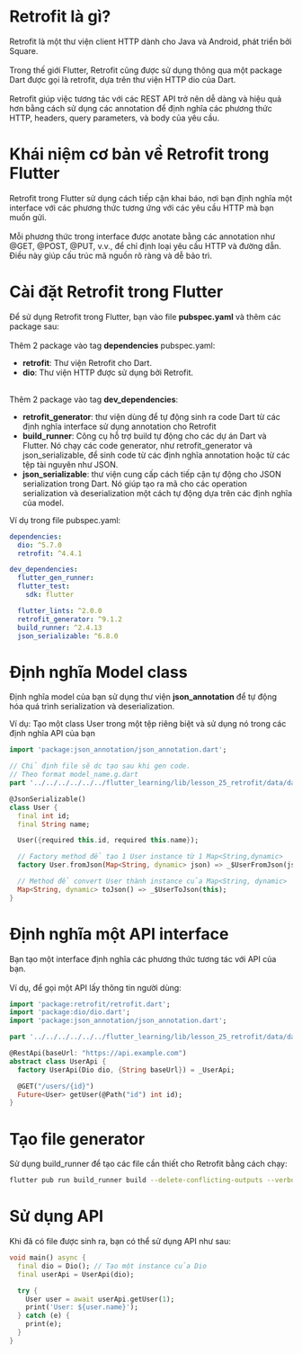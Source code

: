 # Retrofit là gì?

Retrofit là một thư viện client HTTP dành cho Java và Android, phát triển bởi Square.
<br><br>
Trong thế giới Flutter, Retrofit cũng được sử dụng thông qua một package Dart được gọi là retrofit, dựa trên thư viện HTTP dio của Dart.
<br><br>
Retrofit giúp việc tương tác với các REST API trở nên dễ dàng và hiệu quả hơn bằng cách sử dụng các annotation để định nghĩa các phương thức HTTP, headers, query parameters, và body của yêu cầu.

# Khái niệm cơ bản về Retrofit trong Flutter

Retrofit trong Flutter sử dụng cách tiếp cận khai báo, nơi bạn định nghĩa một interface với các phương thức tương ứng với các yêu cầu HTTP mà bạn muốn gửi.
<br><br>
Mỗi phương thức trong interface được anotate bằng các annotation như @GET, @POST, @PUT, v.v., để chỉ định loại yêu cầu HTTP và đường dẫn. Điều này giúp cấu trúc mã nguồn rõ ràng và dễ bảo trì.

# Cài đặt Retrofit trong Flutter

Để sử dụng Retrofit trong Flutter, bạn vào file <b>pubspec.yaml</b> và thêm các package sau:
<br><br>Thêm 2 package vào tag <b>dependencies</b> pubspec.yaml:

- <b>retrofit</b>: Thư viện Retrofit cho Dart.
- <b>dio</b>: Thư viện HTTP được sử dụng bởi Retrofit.

<br>Thêm 2 package vào tag <b>dev_dependencies</b>:

- <b>retrofit_generator</b>: thư viện dùng để tự động sinh ra code Dart từ các định nghĩa interface sử dụng annotation cho Retrofit
- <b>build_runner</b>: Công cụ hỗ trợ build tự động cho các dự án Dart và Flutter. Nó chạy các code generator, như retrofit_generator và json_serializable, để sinh code từ các định nghĩa annotation hoặc từ các tệp tài nguyên như JSON.
- <b>json_serializable</b>: thư viện cung cấp cách tiếp cận tự động cho JSON serialization trong Dart. Nó giúp tạo ra mã cho các operation serialization và deserialization một cách tự động dựa trên các định nghĩa của model.

Ví dụ trong file pubspec.yaml:

```yaml
dependencies:
  dio: ^5.7.0
  retrofit: ^4.4.1

dev_dependencies:
  flutter_gen_runner:
  flutter_test:
    sdk: flutter

  flutter_lints: ^2.0.0
  retrofit_generator: ^9.1.2
  build_runner: ^2.4.13
  json_serializable: ^6.8.0
```

# Định nghĩa Model class

Định nghĩa model của bạn sử dụng thư viện <b>json_annotation</b> để tự động hóa quá trình serialization và deserialization.

Ví dụ: Tạo một class User trong một tệp riêng biệt và sử dụng nó trong các định nghĩa API của bạn

```dart
import 'package:json_annotation/json_annotation.dart';

// Chỉ định file sẽ dc tạo sau khi gen code.
// Theo format model_name.g.dart
part '../../../../../../flutter_learning/lib/lesson_25_retrofit/data/datasources/user.g.dart';

@JsonSerializable()
class User {
  final int id;
  final String name;

  User({required this.id, required this.name});

  // Factory method để tạo 1 User instance từ 1 Map<String,dynamic>
  factory User.fromJson(Map<String, dynamic> json) => _$UserFromJson(json);

  // Method để convert User thành instance của Map<String, dynamic>
  Map<String, dynamic> toJson() => _$UserToJson(this);
}
```

# Định nghĩa một API interface

Bạn tạo một interface định nghĩa các phương thức tương tác với API của bạn.
<br><br>Ví dụ, để gọi một API lấy thông tin người dùng:

```dart
import 'package:retrofit/retrofit.dart';
import 'package:dio/dio.dart';
import 'package:json_annotation/json_annotation.dart';

part '../../../../../../flutter_learning/lib/lesson_25_retrofit/data/datasources/user_api.g.dart';

@RestApi(baseUrl: "https://api.example.com")
abstract class UserApi {
  factory UserApi(Dio dio, {String baseUrl}) = _UserApi;

  @GET("/users/{id}")
  Future<User> getUser(@Path("id") int id);
}
```

# Tạo file generator

Sử dụng build_runner để tạo các file cần thiết cho Retrofit bằng cách chạy:

```bash
flutter pub run build_runner build --delete-conflicting-outputs --verbose
```

# Sử dụng API

Khi đã có file được sinh ra, bạn có thể sử dụng API như sau:

```dart
void main() async {
  final dio = Dio(); // Tạo một instance của Dio
  final userApi = UserApi(dio);

  try {
    User user = await userApi.getUser(1);
    print('User: ${user.name}');
  } catch (e) {
    print(e);
  }
}
```

